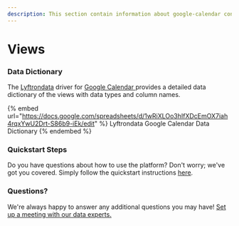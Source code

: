 ```yaml
---
description: This section contain information about google-calendar connector views information
---
```


# Views

### Data Dictionary

The [Lyftrondata](https://www.lyftrondata.com/) driver for [Google Calendar](https://www.lyftrondata.com/integration/business-analytics/google-calendar//)[ ](https://www.lyftrondata.com/integration/google-calendar/)provides a detailed data dictionary of the views with data types and column names.

{% embed url="https://docs.google.com/spreadsheets/d/1wRiXLOo3hIfXDcEmOX7iah4rqxYwU2Drt-S86b9-iEk/edit" %}
Lyftrondata Google Calendar Data Dictionary
{% endembed %}

### Quickstart Steps

Do you have questions about how to use the platform? Don't worry; we've got you covered. Simply follow the quickstart instructions [here](../README.md).

### Questions? <a href="#questions" id="questions"></a>

We're always happy to answer any additional questions you may have! [Set up a meeting with our data experts.](https://www.lyftrondata.com/book-a-meeting/)


